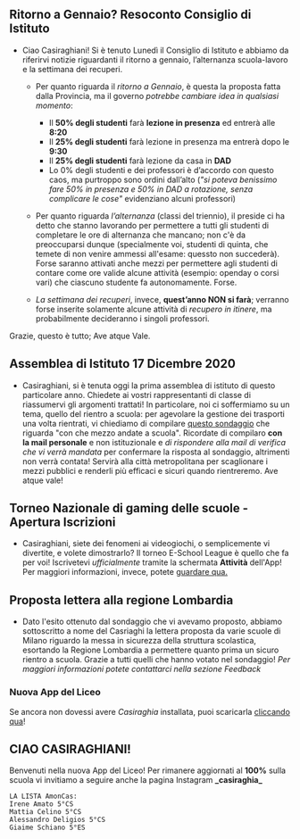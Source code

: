 ## Ritorno a Gennaio? Resoconto Consiglio di Istituto
* Ciao Casiraghiani! Si è tenuto Lunedì il Consiglio di Istituto e abbiamo da riferirvi notizie riguardanti il ritorno a gennaio, l’alternanza scuola-lavoro e la settimana dei recuperi.
  - Per quanto riguarda il *ritorno a Gennaio*, è questa la proposta fatta dalla Provincia, ma il governo *potrebbe cambiare idea in qualsiasi momento*:
    - Il **50% degli studenti** farà **lezione in presenza** ed entrerà alle **8:20**
    - Il **25% degli studenti** farà lezione in presenza ma entrerà dopo le **9:30**
    - Il **25% degli studenti** farà lezione da casa in **DAD**
    - Lo 0% degli studenti e dei professori è d’accordo con questo caos, ma purtroppo sono ordini dall’alto (*"si poteva benissimo fare 50% in presenza e 50% in DAD a rotazione, senza complicare le cose"* evidenziano alcuni professori)

  - Per quanto riguarda *l’alternanza* (classi del triennio), il preside ci ha detto che stanno lavorando per permettere a tutti gli studenti di completare le ore di alternanza che mancano; non c'è da preoccuparsi dunque (specialmente voi, studenti di quinta, che temete di non venire ammessi all'esame: quessto non succederà). Forse saranno attivati anche mezzi per permettere agli studenti di contare come ore valide alcune attività (esempio: openday o corsi vari) che ciascuno studente fa autonomamente. Forse.

  - *La settimana dei recuperi*, invece, **quest’anno NON si farà**; verranno forse inserite solamente alcune attività di *recupero in itinere*, ma probabilmente decideranno i singoli professori.

Grazie, questo è tutto; Ave atque Vale.

## Assemblea di Istituto 17 Dicembre 2020
* Casiraghiani, si è tenuta oggi la prima assemblea di istituto di questo particolare anno. Chiedete ai vostri rappresentanti di classe di riassumervi gli argomenti trattati! In particolare, noi ci soffermiamo su un tema, quello del rientro a scuola: per agevolare la gestione dei trasporti una volta rientrati, vi chiediamo di compilare [questo sondaggio](https://scuole.tplinrete.it/) che riguarda "con che mezzo andate a scuola". Ricordate di compilaro **con la mail personale** e non istituzionale e *di rispondere alla mail di verifica che vi verrà mandata* per confermare la risposta al sondaggio, altrimenti non verrà contata! Servirà alla città metropolitana per scaglionare i mezzi pubblici e renderli più efficaci e sicuri quando rientreremo. Ave atque vale!

## Torneo Nazionale di gaming delle scuole - Apertura Iscrizioni
* Casiraghiani, siete dei fenomeni ai videogiochi, o semplicemente vi divertite, e volete dimostrarlo? Il torneo E-School League è quello che fa per voi! Iscrivetevi *ufficialmente* tramite la schermata **Attività** dell'App! Per maggiori informazioni, invece, potete [guardare qua.](https://assembleiamo.it/e-school-league/)

## Proposta lettera alla regione Lombardia
* Dato l'esito ottenuto dal sondaggio che vi avevamo proposto, abbiamo sottoscritto a nome del Casriaghi la lettera proposta da varie scuole di Milano riguardo la messa in sicurezza della struttura scolastica, esortando la Regione Lombardia a permettere quanto prima un sicuro rientro a scuola. Grazie a tutti quelli che hanno votato nel sondaggio! *Per maggiori informazioni potete contattarci nella sezione Feedback*

### Nuova App del Liceo
Se ancora non dovessi avere *Casiraghia* installata, puoi scaricarla [cliccando qua](https://youtu.be/dQw4w9WgXcQ)!

## CIAO CASIRAGHIANI!
Benvenuti nella nuova App del Liceo! Per rimanere aggiornati al **100%** sulla scuola vi invitiamo a seguire anche la pagina Instagram **\_casiraghia_**

```
LA LISTA AmonCas:
Irene Amato 5°CS
Mattia Celino 5°CS
Alessandro Deligios 5°CS
Giaime Schiano 5°ES
```
